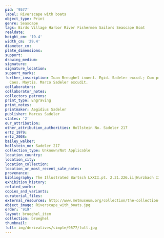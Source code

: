 ```yaml
---
pid: '9577'
label: Riverscape with boats
object_type: Print
genre: Seascape
tags: Birds Village Harbor River Fishermen Sailors Seascape Boat
realdate: 
height_cm: '19.4'
width_cm: '29.4'
diameter_cm: 
plate_dimensions: 
support: 
drawing_medium: 
signature: 
signature_location: 
support_marks: 
further_inscription: Ioan Breughel inuent. Egid. Sadeler excud.; Cum privil. Sac.
  Caes. Maytis. Marco Sadeler excudit.
collaborators: 
collaborator_notes: 
collectors_patrons: 
print_type: Engraving
print_notes: 
printmaker: Aegidius Sadeler
publisher: Marcus Sadeler
states: '2'
our_attribution: 
other_attribution_authorities: Hollstein No. Sadeler 217
ertz_1979: 
ertz_2008: 
bailey_walker: 
hollstein_no: Sadeler 217
collection_type: Unknown/Not Applicable
location_country: 
location_city: 
location_collection: 
location_or_most_recent_sale_notes: 
provenance: 
bibliography: The Illustrated Bartsch LXXII.pt. 2.21.226.ii|Wurzbach II.536.103.14
exhibition_history: 
related_works: 
copies_and_variants: 
curatorial_files: 
external_resources: http://www.metmuseum.org/collection/the-collection-online/search/415889
object_image: Riverscape_with_boats.jpg
order: '919'
layout: brueghel_item
collection: brueghel
thumbnail: 
full: img/derivatives/simple/9577/full.jpg
---
```

